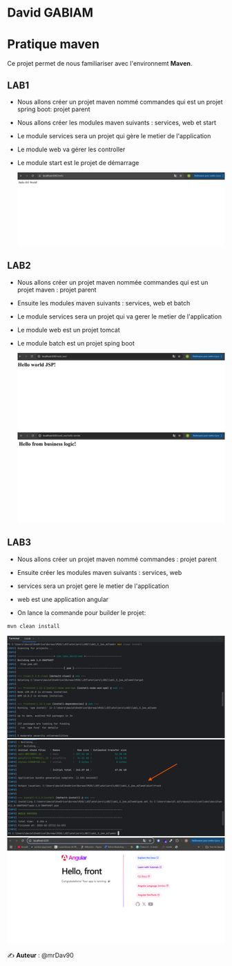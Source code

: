 # **David GABIAM**

# Pratique maven

Ce projet permet de nous familiariser avec l'environnemt **Maven**.

## LAB1

- Nous allons créer un projet maven nommé commandes qui est un projet spring boot: projet parent
- Nous allons créer les modules maven suivants : services, web et start
- Le module services sera un projet qui gère le metier de l'application
- Le module web va gérer les controller
- Le module start est le projet de démarrage

   ![capt1](./lab1_1_jee_m2/captures/001.png)


## LAB2

- Nous allons créer un projet maven nommée commandes qui est un projet maven : projet parent
- Ensuite les modules maven suivants : services, web et batch
- Le module services sera un projet qui va gerer le metier de l'application
- Le module web est un projet tomcat
- Le module batch est un projet sping boot

  ![capt2](./lab1_2_jee_m2/captures/001.png)
  ![capt3](./lab1_2_jee_m2/captures/002.png)


## LAB3

- Nous allons créer un projet maven nommé commandes : projet parent
- Ensuite créer les modules maven suivants : services, web
- services sera un projet gere le metier de l'application
- web est une application angular

- On lance la commande pour builder le projet:
 ```sh
 mvn clean install
 ```
  ![capt4](./lab1_3_jee_m2/captures/001.png)
  ![capt5](./lab1_3_jee_m2/captures/002.png)
  ![capt6](./lab1_3_jee_m2/captures/003.png)
  

✍ **Auteur** : @mrDav90


